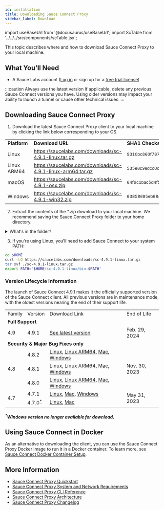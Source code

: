 ```yaml
---
id: installation
title: Downloading Sauce Connect Proxy
sidebar_label: Download
---
```


import useBaseUrl from '@docusaurus/useBaseUrl';
import ScTable from '../../../src/components/scTable.jsx';

This topic describes where and how to download Sauce Connect Proxy to your local machine.

## What You’ll Need

- A Sauce Labs account ([Log in](https://accounts.saucelabs.com/am/XUI/#login/) or sign up for a [free trial license](https://saucelabs.com/sign-up)).

:::caution Always use the latest version
If applicable, delete any previous Sauce Connect versions you have. Using older versions may impact your ability to launch a tunnel or cause other technical issues.
:::

## Downloading Sauce Connect Proxy

1. Download the latest Sauce Connect Proxy client to your local machine by clicking the link below corresponding to your OS.
 <table>
   <tr>
     <td><strong>Platform</strong>
     </td>
     <td><strong>Download URL</strong>
     </td>
<td><strong>SHA1 Checksum</strong>
</td>
  </tr>
  <tr>
<td>Linux
  </td>
   <td>
 <a href="https://saucelabs.com/downloads/sc-4.9.1-linux.tar.gz">https://saucelabs.com/downloads/sc-4.9.1-linux.tar.gz</a>
  </td>
  <td><small>9310bc860f7870a1f872b11c4dc6073a1ad34e5e</small>
  </td>
 </tr>
   <tr>
<td>Linux ARM64
  </td>
   <td>
 <a href="https://saucelabs.com/downloads/sc-4.9.1-linux-arm64.tar.gz">https://saucelabs.com/downloads/sc-4.9.1-linux-arm64.tar.gz</a>
  </td>
  <td><small>535e6c9edcc0ca94cac7c9f800f910dcea808cbf</small>
  </td>
 </tr>
 <tr>
  <td>macOS
  </td>
  <td>
 <a href="https://saucelabs.com/downloads/sc-4.9.1-osx.zip">https://saucelabs.com/downloads/sc-4.9.1-osx.zip</a>
  </td>
  <td><small>64f9c1bac5d4f5b9acb6fbb629b6df0f5671b4c8</small>
  </td>
  </tr>
 <tr>
<td>Windows
    </td>
  <td>
   <a href="https://saucelabs.com/downloads/sc-4.9.1-win32.zip">https://saucelabs.com/downloads/sc-4.9.1-win32.zip</a>
  </td>
  <td><small>63858695eb6840306921607a97af0083c0697bf3</small>
  </td>
 </tr>
 </table>

2. Extract the contents of the \*.zip download to your local machine. We recommend saving the Sauce Connect Proxy folder to your home directory.

<details><summary>What's in the folder?</summary>

#### Sauce Connect folder contents

```bash
$ tree sc-4.9.1-osx/
  sc-4.9.1-osx/
  ├── COPYRIGHT.md
  ├── bin
  │   └── sc
  ├── config_examples
  │   ├── config.yml
  │   └── systemd
  │       ├── README.md
  │       ├── sc.service
  │       └── sc@.service
  └── license.html
```

  <table>
  <tr>
   <td>File</td>
   <td>Description</td>
  </tr>
  <tr>
    <td><strong>sc</strong> (Linux/macOS) or <strong>sc.exe</strong> (Windows)</td>
    <td>Sauce Connect Proxy client executable file.</td>
   </tr>
   <tr>
    <td><strong>config.yml</strong></td>
   <td>Sample <a href="/secure-connections/sauce-connect/setup-configuration/yaml-config">YAML configuration file</a>.</td>
   </tr>
   <tr>
   <td><strong>sc.service</strong>, <strong>sc@.service</strong></td>
   <td>Sample files intended for use with the <a href="/secure-connections/sauce-connect/proxy-tunnels/#service-management-tools">systemd service manager</a>, an alternative way to start and stop Sauce Connect Proxy tunnels. Consult the <strong>README.md</strong> for more information.</td>
   </tr>
  </table>

</details>

3. If you're using Linux, you'll need to add Sauce Connect to your system PATH:

```bash
cd $HOME
curl -LO https://saucelabs.com/downloads/sc-4.9.1-linux.tar.gz
tar xvf ./sc-4.9.1-linux.tar.gz
export PATH="$HOME/sc-4.9.1-linux/bin:$PATH"
```

### Version Lifecycle Information

The launch of Sauce Connect 4.9.1 makes it the officially supported version of the Sauce Connect client. All previous versions are in maintenance mode, with the oldest versions nearing the end of their support life.

<table>
  <tr>
   <td>Family
   </td>
   <td>Version
   </td>
   <td>Download Link
   </td>
   <td>End of Life
   </td>
  </tr>
  <tr>
   <td colspan="4" ><strong>Full Support</strong>
   </td>
  </tr>
    <tr>
   <td rowspan="2" >4.9
   </td>
   <td>4.9.1
   </td>
   <td>
    <a href="#downloading-sauce-connect-proxy">See latest version</a>
   </td>
   <td rowspan="2" >Feb. 29, 2024
   </td>
  </tr>
  <tr>
  </tr>
  <tr>
   <td colspan="4" ><strong>Security & Major Bug Fixes only</strong>
   </td>
  </tr>
    <tr>
   <td rowspan="3" >4.8
   </td>
   <td>4.8.2
   </td>
   <td>
    <a href="https://saucelabs.com/downloads/sc-4.8.2-linux.tar.gz">Linux</a>, <a href="https://saucelabs.com/downloads/sc-4.8.2-linux-arm64.tar.gz">Linux ARM64</a>, <a href="https://saucelabs.com/downloads/sc-4.8.2-osx.zip">Mac</a>, <a href="https://saucelabs.com/downloads/sc-4.8.2-win32.zip">Windows</a>
   </td>
   <td rowspan="3" >Nov. 30, 2023
   </td>
  </tr>
 <tr>
  <td>4.8.1
  </td>
  <td>
    <a href="https://saucelabs.com/downloads/sc-4.8.1-linux.tar.gz">Linux</a>, <a href="https://saucelabs.com/downloads/sc-4.8.1-linux-arm64.tar.gz">Linux ARM64</a>, <a href="https://saucelabs.com/downloads/sc-4.8.1-osx.zip">Mac</a>, <a href="https://saucelabs.com/downloads/sc-4.8.1-win32.zip">Windows</a>
  </td>
 </tr>
  <tr>
   <td>4.8.0
   </td>
   <td>
    <a href="https://saucelabs.com/downloads/sc-4.8.0-linux.tar.gz">Linux</a>, <a href="https://saucelabs.com/downloads/sc-4.8.0-linux-arm64.tar.gz">Linux ARM64</a>, <a href="https://saucelabs.com/downloads/sc-4.8.0-osx.zip">Mac</a>, <a href="https://saucelabs.com/downloads/sc-4.8.0-win32.zip">Windows</a>
   </td>
  </tr>
  <tr>
  </tr>    <tr>
   <td rowspan="2" >4.7
   </td>
   <td>4.7.1
   </td>
   <td>
    <a href="https://saucelabs.com/downloads/sc-4.7.1-linux.tar.gz">Linux</a>, <a href="https://saucelabs.com/downloads/sc-4.7.1-osx.zip">Mac</a>, <a href="https://saucelabs.com/downloads/sc-4.7.1-win32.zip">Windows</a>
   </td>
   <td rowspan="2" >May 31, 2023
   </td>
  </tr>
  <tr>
   <td>4.7.0<sup><a href="#windows-version-no-longer-available-for-download">*</a></sup>
   </td>
   <td>
    <a href="https://saucelabs.com/downloads/sc-4.7.0-linux.tar.gz">Linux</a>, <a href="https://saucelabs.com/downloads/sc-4.7.0-osx.zip">Mac</a>
   </td>
  </tr>
</table>

##### <sup>\*</sup>Windows version no longer available for download.

## Using Sauce Connect in Docker

As an alternative to downloading the client, you can use the Sauce Connect Proxy Docker image to run it in a Docker container. To learn more, see [Sauce Connect Docker Container Setup](/secure-connections/sauce-connect/setup-configuration/docker/).

## More Information

- [Sauce Connect Proxy Quickstart](/secure-connections/sauce-connect/quickstart)
- [Sauce Connect Proxy System and Network Requirements](/secure-connections/sauce-connect/system-requirements/)
- [Sauce Connect Proxy CLI Reference](/dev/cli/sauce-connect-proxy/)
- [Sauce Connect Proxy Architecture](/secure-connections/sauce-connect/advanced/architecture/)
- [Sauce Connect Proxy Changelog](https://changelog.saucelabs.com/en?category=sauce%20connect)
